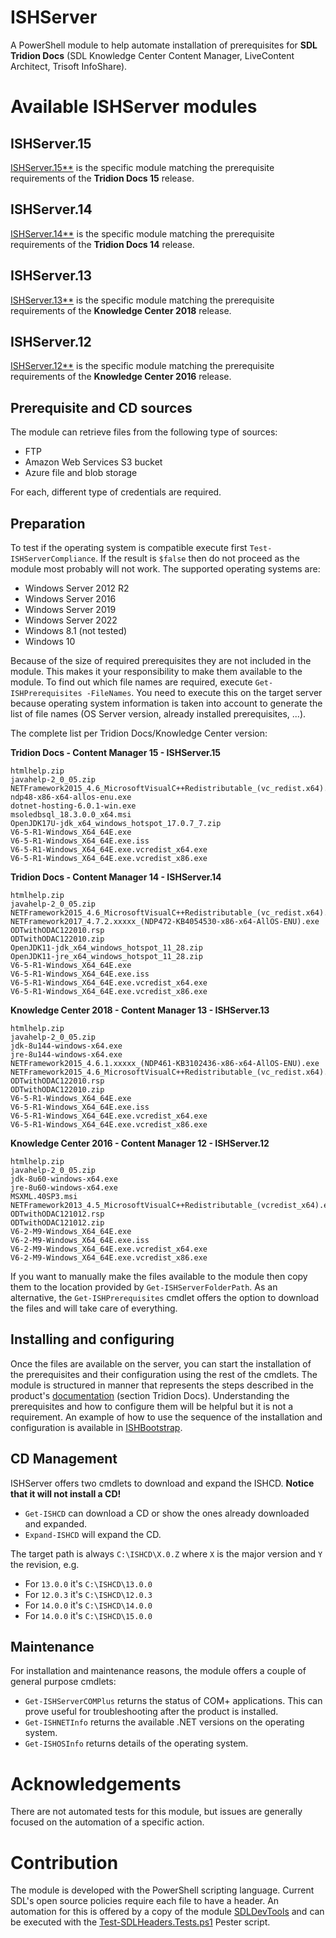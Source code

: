 # ISHServer
A PowerShell module to help automate installation of prerequisites for **SDL Tridion Docs** (SDL Knowledge Center Content Manager, LiveContent Architect, Trisoft InfoShare).

# Available ISHServer modules

## ISHServer.15

[ISHServer.15**](https://www.powershellgallery.com/packages/ISHServer.15/) is the specific module matching the prerequisite requirements of the **Tridion Docs 15** release.

## ISHServer.14

[ISHServer.14**](https://www.powershellgallery.com/packages/ISHServer.14/) is the specific module matching the prerequisite requirements of the **Tridion Docs 14** release.

## ISHServer.13

[ISHServer.13**](https://www.powershellgallery.com/packages/ISHServer.13/) is the specific module matching the prerequisite requirements of the **Knowledge Center 2018** release.

## ISHServer.12

[ISHServer.12**](https://www.powershellgallery.com/packages/ISHServer.12/) is the specific module matching the prerequisite requirements of the **Knowledge Center 2016** release.

## Prerequisite and CD sources

The module can retrieve files from the following type of sources:

- FTP
- Amazon Web Services S3 bucket
- Azure file and blob storage

For each, different type of credentials are required.

## Preparation

To test if the operating system is compatible execute first `Test-ISHServerCompliance`.
If the result is `$false` then do not proceed as the module most probably will not work.
The supported operating systems are:

- Windows Server 2012 R2
- Windows Server 2016
- Windows Server 2019
- Windows Server 2022
- Windows 8.1 (not tested)
- Windows 10

Because of the size of required prerequisites they are not included in the module.
This makes it your responsibility to make them available to the module.
To find out which file names are required, execute `Get-ISHPrerequisites -FileNames`.
You need to execute this on the target server because operating system information is taken into account to generate
the list of file names (OS Server version, already installed prerequisites, ...).

The complete list per Tridion Docs/Knowledge Center version:

**Tridion Docs - Content Manager 15 - ISHServer.15**

```text
htmlhelp.zip
javahelp-2_0_05.zip
NETFramework2015_4.6_MicrosoftVisualC++Redistributable_(vc_redist.x64).exe
ndp48-x86-x64-allos-enu.exe
dotnet-hosting-6.0.1-win.exe
msoledbsql_18.3.0.0_x64.msi
OpenJDK17U-jdk_x64_windows_hotspot_17.0.7_7.zip
V6-5-R1-Windows_X64_64E.exe
V6-5-R1-Windows_X64_64E.exe.iss
V6-5-R1-Windows_X64_64E.exe.vcredist_x64.exe
V6-5-R1-Windows_X64_64E.exe.vcredist_x86.exe
```

**Tridion Docs - Content Manager 14 - ISHServer.14**

```text
htmlhelp.zip
javahelp-2_0_05.zip
NETFramework2015_4.6_MicrosoftVisualC++Redistributable_(vc_redist.x64).exe
NETFramework2017_4.7.2.xxxxx_(NDP472-KB4054530-x86-x64-AllOS-ENU).exe
ODTwithODAC122010.rsp
ODTwithODAC122010.zip
OpenJDK11-jdk_x64_windows_hotspot_11_28.zip
OpenJDK11-jre_x64_windows_hotspot_11_28.zip
V6-5-R1-Windows_X64_64E.exe
V6-5-R1-Windows_X64_64E.exe.iss
V6-5-R1-Windows_X64_64E.exe.vcredist_x64.exe
V6-5-R1-Windows_X64_64E.exe.vcredist_x86.exe
```

**Knowledge Center 2018 - Content Manager 13 - ISHServer.13**

```text
htmlhelp.zip
javahelp-2_0_05.zip
jdk-8u144-windows-x64.exe
jre-8u144-windows-x64.exe
NETFramework2015_4.6.1.xxxxx_(NDP461-KB3102436-x86-x64-AllOS-ENU).exe
NETFramework2015_4.6_MicrosoftVisualC++Redistributable_(vc_redist.x64).exe
ODTwithODAC122010.rsp
ODTwithODAC122010.zip
V6-5-R1-Windows_X64_64E.exe
V6-5-R1-Windows_X64_64E.exe.iss
V6-5-R1-Windows_X64_64E.exe.vcredist_x64.exe
V6-5-R1-Windows_X64_64E.exe.vcredist_x86.exe
```

**Knowledge Center 2016 - Content Manager 12 - ISHServer.12**

```text
htmlhelp.zip
javahelp-2_0_05.zip
jdk-8u60-windows-x64.exe
jre-8u60-windows-x64.exe
MSXML.40SP3.msi
NETFramework2013_4.5_MicrosoftVisualC++Redistributable_(vcredist_x64).exe
ODTwithODAC121012.rsp
ODTwithODAC121012.zip
V6-2-M9-Windows_X64_64E.exe
V6-2-M9-Windows_X64_64E.exe.iss
V6-2-M9-Windows_X64_64E.exe.vcredist_x64.exe
V6-2-M9-Windows_X64_64E.exe.vcredist_x86.exe
```

If you want to manually make the files available to the module then copy them to the location provided by `Get-ISHServerFolderPath`.
As an alternative, the `Get-ISHPrerequisites` cmdlet offers the option to download the files and will take care of everything.

## Installing and configuring

Once the files are available on the server, you can start the installation of the prerequisites and their configuration using the rest of the cmdlets.
The module is structured in manner that represents the steps described in the product's [documentation](http://docs.sdl.com/) (section Tridion Docs).
Understanding the prerequisites and how to configure them will be helpful but it is not a requirement.
An example of how to use the sequence of the installation and configuration is available in [ISHBootstrap](https://github.com/sdl/ISHBootstrap).

## CD Management

ISHServer offers two cmdlets to download and expand the ISHCD. **Notice that it will not install a CD!**
- `Get-ISHCD` can download a CD or show the ones already downloaded and expanded.
- `Expand-ISHCD` will expand the CD.

The target path is always `C:\ISHCD\X.0.Z` where `X` is the major version and `Y` the revision, e.g.
- For `13.0.0` it's `C:\ISHCD\13.0.0`
- For `12.0.3` it's `C:\ISHCD\12.0.3`
- For `14.0.0` it's `C:\ISHCD\14.0.0`
- For `14.0.0` it's `C:\ISHCD\15.0.0`

## Maintenance

For installation and maintenance reasons, the module offers a couple of general purpose cmdlets:

- `Get-ISHServerCOMPlus` returns the status of COM+ applications. This can prove useful for troubleshooting after the product is installed.
- `Get-ISHNETInfo` returns the available .NET versions on the operating system.
- `Get-ISHOSInfo` returns details of the operating system.

# Acknowledgements

There are not automated tests for this module, but issues are generally focused on the automation of a specific action.

# Contribution

The module is developed with the PowerShell scripting language.
Current SDL's open source policies require each file to have a header.
An automation for this is offered by a copy of the module [SDLDevTools](Tools/Modules/SDLDevTools) and can be executed with the [Test-SDLHeaders.Tests.ps1](Automation/Pester/Test-SDLHeaders.Tests.ps1) Pester script.